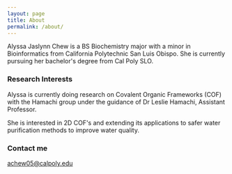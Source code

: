 ```yaml
---
layout: page
title: About
permalink: /about/
---
```


Alyssa Jaslynn Chew is a BS Biochemistry major with a minor in Bioinformatics from California Polytechnic San Luis Obispo. She is currently pursuing her bachelor's degree from Cal Poly SLO.

### Research Interests

Alyssa is currently doing research on Covalent Organic Frameworks (COF) with the Hamachi group under the guidance of Dr Leslie Hamachi, Assistant Professor. 

She is interested in 2D COF's and extending its applications to safer water purification methods to improve water quality.

### Contact me

[achew05@calpoly.edu](mailto:achew05@calpoly.edu)
